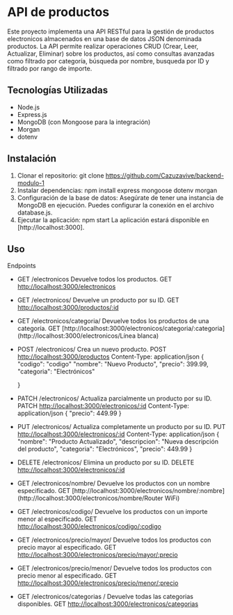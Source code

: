 # API de productos

Este proyecto implementa una API RESTful para la gestión de productos electronicos almacenados en una base de datos JSON denominada productos. La API permite realizar operaciones CRUD (Crear, Leer, Actualizar, Eliminar) sobre los productos, así como consultas avanzadas como filtrado por categoría, búsqueda por nombre, busqueda por ID y filtrado por rango de importe.

## Tecnologías Utilizadas

- Node.js
- Express.js
- MongoDB (con Mongoose para la integración)
- Morgan
- dotenv


## Instalación

1. Clonar el repositorio:
   git clone https://github.com/Cazuzavive/backend-modulo-1
3. Instalar dependencias:
   npm install express mongoose dotenv morgan
4. Configuración de la base de datos:
   Asegúrate de tener una instancia de MongoDB en ejecución. Puedes configurar la conexión en el archivo database.js.
5. Ejecutar la aplicación:
   npm start
   La aplicación estará disponible en [http://localhost:3000].

## Uso
Endpoints
* GET /electronicos
  Devuelve todos los productos.
  GET [http://localhost:3000/electronicos](http://localhost:3000/electronicos)

 
* GET /electronicos/
  Devuelve un producto por su ID.
  GET [http://localhost:3000/productos/:id](http://localhost:3000/electronicos/667dc1dd77b70f342b0759aa)

* GET /electronicos/categoria/
Devuelve todos los productos de una categoría.
GET [http://localhost:3000/electronicos/categoria/:categoria](http://localhost:3000/electronicos/Línea blanca)

* POST /electronicos/
  Crea un nuevo producto.
  POST [http://localhost:3000/productos](http://localhost:3000/productos)
  Content-Type: application/json
  {
    "codigo": "codigo"
  "nombre": "Nuevo Producto",
  "precio": 399.99,
  "categoria": "Electrónicos"
  
  }

* PATCH /electronicos/
  Actualiza parcialmente un producto por su ID.
  PATCH [http://localhost:3000/electronicos/:id](http://localhost:3000/electronicos/667dc1dd77b70f342b0759aa)
  Content-Type: application/json
  {
  "precio": 449.99
  }

* PUT /electronicos/
  Actualiza completamente un producto por su ID.
  PUT [http://localhost:3000/electronicos/:id](http://localhost:3000/electronicos/667dc1dd77b70f342b0759aa)
  Content-Type: application/json
  {
  "nombre": "Producto Actualizado",
  "descripcion": "Nueva descripción del producto",
  "categoria": "Electrónicos",
  "precio": 449.99
  }

* DELETE /electronicos/
  Elimina un producto por su ID.
  DELETE [http://localhost:3000/electronicos/:id](http://localhost:3000/electronicos/667dc19277b70f342b0759a7)

* GET /electronicos/nombre/
  Devuelve los productos con un nombre especificado.
  GET [http://localhost:3000/electronicos/nombre/:nombre](http://localhost:3000/electronicos/nombre/Router WiFi)

* GET /electronicos/codigo/
  Devuelve los productos con un importe menor al especificado.
  GET [http://localhost:3000/electronicos/codigo/:codigo](http://localhost:3000/electronicos/codigo/25)

* GET /electronicos/precio/mayor/
  Devuelve todos los productos con precio mayor al especificado.
  GET [http://localhost:3000/electronicos/precio/mayor/:precio](http://localhost:3000/electronicos/precio/mayor/300)

* GET /electronicos/precio/menor/
  Devuelve todos los productos con precio menor al especificado.
  GET [http://localhost:3000/electronicos/precio/menor/:precio](http://localhost:3000/electronicos/precio/menor/300)

* GET /electronicos/categorias
  /
  Devuelve todas las categorias disponibles.
  GET [http://localhost:3000/electronicos/categorias](http://localhost:3000/electronicos/categorias)
